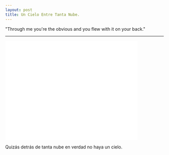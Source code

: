 ```yaml
---
layout: post
title: Un Cielo Entre Tanta Nube.
---
```


"Through me you're the obvious and you flew with it on your back."

-----

<iframe width="420" height="315" src="//www.youtube.com/embed/u9MAg9E5K3w" frameborder="0" allowfullscreen></iframe>
  
  
Quizás detrás de tanta nube en verdad no haya un cielo.